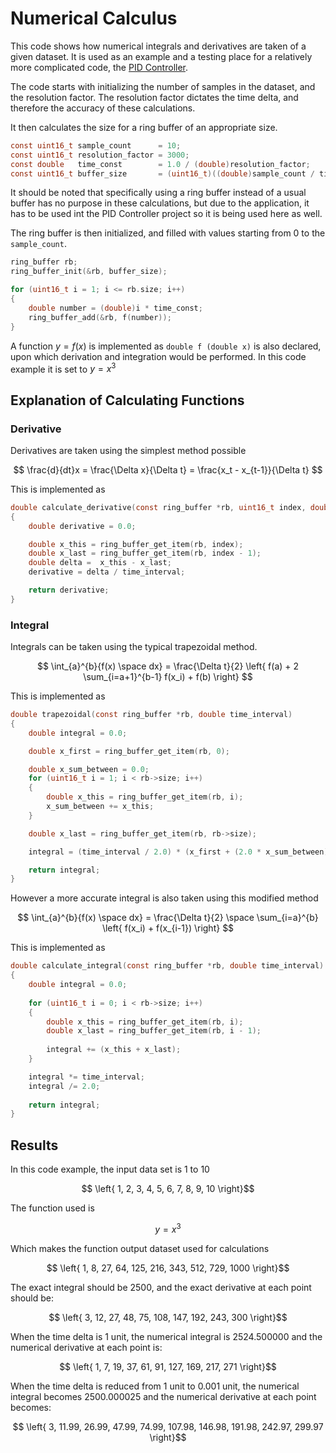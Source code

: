# Numerical Calculus

This code shows how numerical integrals and derivatives are taken of a given 
dataset. It is used as an example and a testing place for a relatively more 
complicated code, the [PID Controller](github.com/usmanmehmood55/pid_controller). 

The code starts with initializing the number of samples in the dataset, and the
resolution factor. The resolution factor dictates the time delta, and therefore
the accuracy of these calculations.

It then calculates the size for a ring buffer of an appropriate size.
```c
const uint16_t sample_count      = 10;
const uint16_t resolution_factor = 3000; 
const double   time_const        = 1.0 / (double)resolution_factor;
const uint16_t buffer_size       = (uint16_t)((double)sample_count / time_const);
```
It should be noted that specifically using a ring buffer instead of a usual 
buffer has no purpose in these calculations, but due to the application, it 
has to be used int the PID Controller project so it is being used here as 
well. 

The ring buffer is then initialized, and filled with values starting from
0 to the `sample_count`.
```c
ring_buffer rb;
ring_buffer_init(&rb, buffer_size);

for (uint16_t i = 1; i <= rb.size; i++)
{
    double number = (double)i * time_const;
    ring_buffer_add(&rb, f(number));
}
```

A function $y=f(x)$ is implemented as `double f (double x)` is also 
declared, upon which derivation and integration would be performed. In this 
code example it is set to $y=x^3$

## Explanation of Calculating Functions

### Derivative
Derivatives are taken using the simplest method possible

$$ \frac{d}{dt}x = \frac{\Delta x}{\Delta t} = \frac{x_t - x_{t-1}}{\Delta t} $$

This is implemented as
```c
double calculate_derivative(const ring_buffer *rb, uint16_t index, double time_interval)
{
    double derivative = 0.0;

    double x_this = ring_buffer_get_item(rb, index);
    double x_last = ring_buffer_get_item(rb, index - 1);
    double delta =  x_this - x_last;
    derivative = delta / time_interval;

    return derivative;
}
```

### Integral
Integrals can be taken using the typical trapezoidal method.

$$ \int_{a}^{b}{f(x) \space dx} = \frac{\Delta t}{2} \left{ f(a) + 2 \sum_{i=a+1}^{b-1} f(x_i) + f(b) \right} $$

This is implemented as
```c
double trapezoidal(const ring_buffer *rb, double time_interval)
{
    double integral = 0.0;

    double x_first = ring_buffer_get_item(rb, 0);

    double x_sum_between = 0.0;
    for (uint16_t i = 1; i < rb->size; i++)
    {
        double x_this = ring_buffer_get_item(rb, i);
        x_sum_between += x_this;
    }

    double x_last = ring_buffer_get_item(rb, rb->size);

    integral = (time_interval / 2.0) * (x_first + (2.0 * x_sum_between) + x_last);

    return integral;
}
```

However a more accurate integral is also taken using this modified method

$$ \int_{a}^{b}{f(x) \space dx} = \frac{\Delta t}{2} \space \sum_{i=a}^{b} \left{  f(x_i) + f(x_{i-1}) \right} $$

This is implemented as
```c
double calculate_integral(const ring_buffer *rb, double time_interval)
{
    double integral = 0.0;
    
    for (uint16_t i = 0; i < rb->size; i++)
    {
        double x_this = ring_buffer_get_item(rb, i);
        double x_last = ring_buffer_get_item(rb, i - 1);
        
        integral += (x_this + x_last);
    }

    integral *= time_interval;
    integral /= 2.0;
    
    return integral;
}
```

## Results

In this code example, the input data set is 1 to 10

$$ \left{ 1, 2, 3, 4, 5, 6, 7, 8, 9, 10 \right}$$

The function used is

$$ y = x^3 $$

Which makes the function output dataset used for calculations

$$ \left{ 1, 8, 27, 64, 125, 216, 343, 512, 729, 1000 \right}$$

The exact integral should be $2500$, and the exact derivative at each point 
should be:

$$ \left{ 3, 12, 27, 48, 75, 108, 147, 192, 243, 300 \right}$$

When the time delta is 1 unit, the numerical integral is $2524.500000$ and the 
numerical derivative at each point is:

$$ \left{ 1, 7, 19, 37, 61, 91, 127, 169, 217, 271 \right}$$

When the time delta is reduced from 1 unit to 0.001 unit, the numerical 
integral becomes 2500.000025 and the numerical derivative at each point 
becomes:

$$ \left{ 3, 11.99, 26.99, 47.99, 74.99, 107.98, 146.98, 191.98, 242.97, 299.97 \right}$$
